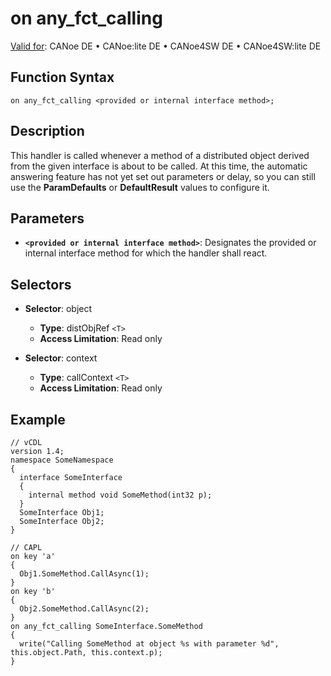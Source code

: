 # on any_fct_calling

[Valid for](../../../Shared/FeatureAvailability.md): CANoe DE • CANoe:lite DE • CANoe4SW DE • CANoe4SW:lite DE

## Function Syntax

`on any_fct_calling <provided or internal interface method>;`

## Description

This handler is called whenever a method of a distributed object derived from the given interface is about to be called. At this time, the automatic answering feature has not yet set out parameters or delay, so you can still use the **ParamDefaults** or **DefaultResult** values to configure it.

## Parameters

- **`<provided or internal interface method>`**: Designates the provided or internal interface method for which the handler shall react.

## Selectors

- **Selector**: object
  - **Type**: distObjRef `<T>`
  - **Access Limitation**: Read only

- **Selector**: context
  - **Type**: callContext `<T>`
  - **Access Limitation**: Read only

## Example

```plaintext
// vCDL
version 1.4;
namespace SomeNamespace
{
  interface SomeInterface
  {
    internal method void SomeMethod(int32 p);
  }
  SomeInterface Obj1;
  SomeInterface Obj2;
}

// CAPL
on key 'a'
{
  Obj1.SomeMethod.CallAsync(1);
}
on key 'b'
{
  Obj2.SomeMethod.CallAsync(2);
}
on any_fct_calling SomeInterface.SomeMethod
{
  write("Calling SomeMethod at object %s with parameter %d", this.object.Path, this.context.p);
}
```
